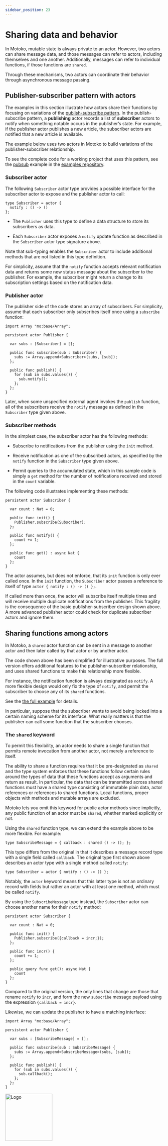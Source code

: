 ```yaml
---
sidebar_position: 23
---
```


# Sharing data and behavior



In Motoko, mutable state is always private to an actor. However, two actors can share message data, and those messages can refer to actors, including themselves and one another. Additionally, messages can refer to individual functions, if those functions are `shared`.

Through these mechanisms, two actors can coordinate their behavior through asynchronous message passing.

## Publisher-subscriber pattern with actors

The examples in this section illustrate how actors share their functions by focusing on variations of the [publish-subscribe pattern](https://en.wikipedia.org/wiki/Publish-subscribe_pattern). In the publish-subscribe pattern, a **publishing** actor records a list of **subscriber** actors to notify when something notable occurs in the publisher’s state. For example, if the publisher actor publishes a new article, the subscriber actors are notified that a new article is available.

The example below uses two actors in Motoko to build variations of the publisher-subscriber relationship.

To see the complete code for a working project that uses this pattern, see the [pubsub](https://github.com/dfinity/examples/tree/master/motoko/pubsub) example in the [examples repository](https://github.com/dfinity/examples).

### Subscriber actor

The following `Subscriber` actor type provides a possible interface for the subscriber actor to expose and the publisher actor to call:

``` motoko name=tsub
type Subscriber = actor {
  notify : () -> ()
};
```

-   The `Publisher` uses this type to define a data structure to store its subscribers as data.

-   Each `Subscriber` actor exposes a `notify` update function as described in the `Subscriber` actor type signature above.

Note that sub-typing enables the `Subscriber` actor to include additional methods that are not listed in this type definition.

For simplicity, assume that the `notify` function accepts relevant notification data and returns some new status message about the subscriber to the publisher. For example, the subscriber might return a change to its subscription settings based on the notification data.

### Publisher actor

The publisher side of the code stores an array of subscribers. For simplicity, assume that each subscriber only subscribes itself once using a `subscribe` function:

``` motoko no-repl
import Array "mo:base/Array";

persistent actor Publisher {

  var subs : [Subscriber] = [];

  public func subscribe(sub : Subscriber) {
    subs := Array.append<Subscriber>(subs, [sub]);
  };

  public func publish() {
    for (sub in subs.values()) {
      sub.notify();
    };
  };
}
```

Later, when some unspecified external agent invokes the `publish` function, all of the subscribers receive the `notify` message as defined in the `Subscriber` type given above.

### Subscriber methods

In the simplest case, the subscriber actor has the following methods:

-   Subscribe to notifications from the publisher using the `init` method.

-   Receive notification as one of the subscribed actors, as specified by the `notify` function in the `Subscriber` type given above.

-   Permit queries to the accumulated state, which in this sample code is simply a `get` method for the number of notifications received and stored in the `count` variable.

The following code illustrates implementing these methods:

``` motoko no-repl
persistent actor Subscriber {

  var count : Nat = 0;

  public func init() {
    Publisher.subscribe(Subscriber);
  };

  public func notify() {
    count += 1;
  };

  public func get() : async Nat {
    count
  };
}
```

The actor assumes, but does not enforce, that its `init` function is only ever called once. In the `init` function, the `Subscriber` actor passes a reference to itself of type `actor { notify : () -> () };`.

If called more than once, the actor will subscribe itself multiple times and will receive multiple duplicate notifications from the publisher. This fragility is the consequence of the basic publisher-subscriber design shown above. A more advanced publisher actor could check for duplicate subscriber actors and ignore them.

## Sharing functions among actors

In Motoko, a `shared` actor function can be sent in a message to another actor and then later called by that actor or by another actor.

The code shown above has been simplified for illustrative purposes. The full version offers additional features to the publisher-subscriber relationship, and uses shared functions to make this relationship more flexible.

For instance, the notification function is always designated as `notify`. A more flexible design would only fix the type of `notify`, and permit the subscriber to choose any of its `shared` functions.

See the [the full example](https://github.com/dfinity/examples/tree/master/motoko/pub-sub) for details.

In particular, suppose that the subscriber wants to avoid being locked into a certain naming scheme for its interface. What really matters is that the publisher can call some function that the subscriber chooses.

### The `shared` keyword

To permit this flexibility, an actor needs to share a single function that permits remote invocation from another actor, not merely a reference to itself.

The ability to share a function requires that it be pre-designated as `shared` and the type system enforces that these functions follow certain rules around the types of data that these functions accept as arguments and return as result. In particular, the data that can be transmitted across shared functions must have a shared type consisting of immutable plain data, actor references or references to shared functions. Local functions, proper objects with methods and mutable arrays are excluded.

Motoko lets you omit this keyword for public actor methods since implicitly, any public function of an actor must be `shared`, whether marked explicitly or not.

Using the `shared` function type, we can extend the example above to be more flexible. For example:

``` motoko
type SubscribeMessage = { callback : shared () -> (); };
```

This type differs from the original in that it describes a message record type with a single field called `callback`. The original type first shown above describes an actor type with a single method called `notify`:

``` motoko
type Subscriber = actor { notify : () -> () };
```

Notably, the `actor` keyword means that this latter type is not an ordinary record with fields but rather an actor with at least one method, which must be called `notify`.

By using the `SubscribeMessage` type instead, the `Subscriber` actor can choose another name for their `notify` method:

``` motoko no-repl
persistent actor Subscriber {

  var count : Nat = 0;

  public func init() {
    Publisher.subscribe({callback = incr;});
  };

  public func incr() {
    count += 1;
  };

  public query func get(): async Nat {
    count
  };
}
```

Compared to the original version, the only lines that change are those that rename `notify` to `incr`, and form the new `subscribe` message payload using the expression `{callback = incr}`.

Likewise, we can update the publisher to have a matching interface:

``` motoko no-repl
import Array "mo:base/Array";

persistent actor Publisher {

  var subs : [SubscribeMessage] = [];

  public func subscribe(sub : SubscribeMessage) {
    subs := Array.append<SubscribeMessage>(subs, [sub]);
  };

  public func publish() {
    for (sub in subs.values()) {
      sub.callback();
    };
  };
}
```

<img src="https://github.com/user-attachments/assets/844ca364-4d71-42b3-aaec-4a6c3509ee2e" alt="Logo" width="150" height="150" />